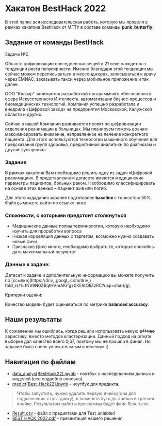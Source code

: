 # Хакатон BestHack 2022
В этой папке вся исследовательская работа, которую мы провели в рамках хакатона BestHack от МГТУ в составе команды **punk_butterfly**.

## Задание от команды BestHack
Задача №2.

Область цифровизации повседневных вещей в 21 веке находится в
тенденции роста популярности. Именно благодаря этой тенденции мы сейчас
можем переписываться в мессенджерах, записываться к врачу через ЕМИАС,
заказывать такси через мобильное приложение и так далее. 

ООО "Квазар" занимается разработкой программного обеспечения в сфере
Искусственного Интеллекта, автоматизации бизнес-процессов и
биомедицинских технологий. Компания успешно разработала и внедрила
«Цифровой завод» на предприятия Московской, Калужской области и других. 

Сейчас в нашей Компании развивается проект по цифровизации отделения
реанимации в больницах. Мы планируем помочь врачам максимизировать
внимание, направленное на лечение конкретного пациента. Для этого
используются технологии машинного обучения для предсказания групп
здоровья, предиктивной аналитики по диагнозам и другой функционал. 


### Задание

В рамках хакатона Вам необходимо решить одну из задач «Цифровой
реанимации». В представленном датасете имеются медицинские параметры
пациентов, больных раком. Необходимо классифицировать на основе этих
данных – пациент жив или погиб. 

Для этого зададания заранее подготовлен __baseline__ с точностью 50%. Файл выможете найти по ссылке ниже
### Сложности, с которыми предстоит столкнуться
* Медицинские данные полны терминологии, которую необходимо изучить
для проработки вопроса
* Низкая корреляция данных с таргетом, возможно нужно создавать новые
фичи
* Признаков (фич) много, необходимо выбрать те, которые способны дать
максимальный результат

### Данные к задаче:

Датасет к задаче и дополнительную информацию вы можете получить по
[ссылке](https://driv_.googl_.com/driv_/
fold_rs/1~fNV9N0ZBqtHVmAKi1gz0KEhtOIiZzRC?usp=shari/g).


Критерии оценки:

Качество модели будет оцениваться по метрике __balanced accuracy__.

## Наши результаты
К сожалению мы ошиблись, когда решили использовать некую ~~ф**гню~~ эвристику, вместо методов кластеризации. Данный подход на private выборке дал качество всего 0,67, поэтому мы не прошли в финал. Но задание было очень увлекательным и веселым :)

## Навигация по файлам
* [data_analys[BestHack22].ipynb](https://github.com/IlyaKuprik/PunkButterflyHacks/blob/master/BEST_HACK/data_analys%5BBestHack22%5D.ipynb) - ноутбук с исследованием данных и моделей (все подробно описано).
* [predict[Best_Hack22].ipynb](https://github.com/IlyaKuprik/PunkButterflyHacks/blob/master/BEST_HACK/predict%5BBest_Hack22%5D.ipynb) - ноутбук для предикта.
> Чтобы запустить, нужно удалить первую ячейку(она для подключения к гугл диску), и поменять путь до файлов в третьей ячейке.
	Результатом работы программы будет файл Result.csv.
* [Result.csv](https://github.com/IlyaKuprik/PunkButterflyHacks/blob/master/BEST_HACK/Result.csv) - файл с предиктами для Test_unlabled
* [BEST HACK 2022.pdf](https://github.com/IlyaKuprik/PunkButterflyHacks/blob/master/BEST_HACK/BEST%20HACK%202022.pdf) - презентация нашего решения
